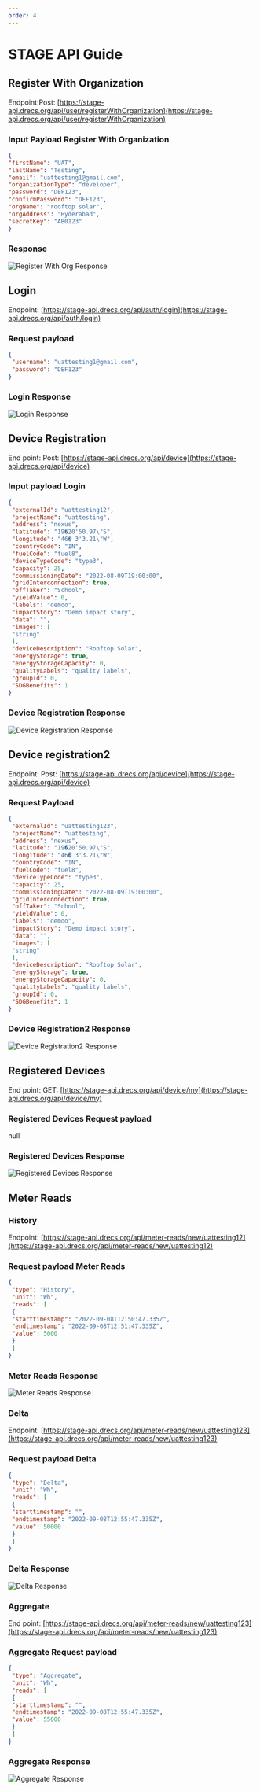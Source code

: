 ```yaml
---
order: 4
---
```


# STAGE API Guide

## Register With Organization

Endpoint:Post: [https://stage-api.drecs.org/api/user/registerWithOrganization](https://stage-api.drecs.org/api/user/registerWithOrganization)

### Input Payload Register With Organization

```json
{
"firstName": "UAT",
"lastName": "Testing",
"email": "uattesting1@gmail.com",
"organizationType": "developer",
"password": "DEF123",
"confirmPassword": "DEF123",
"orgName": "rooftop solar",
"orgAddress": "Hyderabad",
"secretKey": "AB0123"
}

```

### Response

![Register With Org Response](<./img/Screenshot 2024-06-04 113355.png>)

## Login

Endpoint: [https://stage-api.drecs.org/api/auth/login](https://stage-api.drecs.org/api/auth/login)

### Request payload

```json
{
 "username": "uattesting1@gmail.com",
 "password": "DEF123"
}
```

### Login Response

![Login Response](./img/image.png)

## Device Registration

End point: Post: [https://stage-api.drecs.org/api/device](https://stage-api.drecs.org/api/device)

### Input payload Login

```json
{
 "externalId": "uattesting12",
 "projectName": "uattesting",
 "address": "nexus",
 "latitude": "19�20'50.97\"S",
 "longitude": "46� 3'3.21\"W",
 "countryCode": "IN",
 "fuelCode": "fuel8",
 "deviceTypeCode": "type3",
 "capacity": 25,
 "commissioningDate": "2022-08-09T19:00:00",
 "gridInterconnection": true,
 "offTaker": "School",
 "yieldValue": 0,
 "labels": "demoo",
 "impactStory": "Demo impact story",
 "data": "",
 "images": [
 "string"
 ],
 "deviceDescription": "Rooftop Solar",
 "energyStorage": true,
 "energyStorageCapacity": 0,
 "qualityLabels": "quality labels",
 "groupId": 0,
 "SDGBenefits": 1
}
```

### Device Registration Response

![Device Registration Response](./img/image-1.png)

## Device registration2

Endpoint: Post: [https://stage-api.drecs.org/api/device](https://stage-api.drecs.org/api/device)

### Request Payload

```json
{
 "externalId": "uattesting123",
 "projectName": "uattesting",
 "address": "nexus",
 "latitude": "19�20'50.97\"S",
 "longitude": "46� 3'3.21\"W",
 "countryCode": "IN",
 "fuelCode": "fuel8",
 "deviceTypeCode": "type3",
 "capacity": 25,
 "commissioningDate": "2022-08-09T19:00:00",
 "gridInterconnection": true,
 "offTaker": "School",
 "yieldValue": 0,
 "labels": "demoo",
 "impactStory": "Demo impact story",
 "data": "",
 "images": [
 "string"
 ],
 "deviceDescription": "Rooftop Solar",
 "energyStorage": true,
 "energyStorageCapacity": 0,
 "qualityLabels": "quality labels",
 "groupId": 0,
 "SDGBenefits": 1
}
```

### Device Registration2 Response

![Device Registration2 Response](<./img/Screenshot 2024-06-04 115321.png>)

## Registered Devices

End point: GET: [https://stage-api.drecs.org/api/device/my](https://stage-api.drecs.org/api/device/my)

### Registered Devices Request payload

null

### Registered Devices Response

![Registered Devices Response](<./img/Screenshot 2024-06-04 120226.png>)

## Meter Reads

### History

Endpoint: [https://stage-api.drecs.org/api/meter-reads/new/uattesting12](https://stage-api.drecs.org/api/meter-reads/new/uattesting12)

### Request payload Meter Reads

```json
{
 "type": "History",
 "unit": "Wh",
 "reads": [
 {
 "starttimestamp": "2022-09-08T12:50:47.335Z",
 "endtimestamp": "2022-09-08T12:51:47.335Z",
 "value": 5000
 }
 ]
}
```

### Meter Reads Response

![Meter Reads Response](<./img/Screenshot 2024-06-04 121236.png>)

### Delta

Endpoint: [https://stage-api.drecs.org/api/meter-reads/new/uattesting123](https://stage-api.drecs.org/api/meter-reads/new/uattesting123)

### Request payload Delta

```json
{
 "type": "Delta",
 "unit": "Wh",
 "reads": [
 {
 "starttimestamp": "",
 "endtimestamp": "2022-09-08T12:55:47.335Z",
 "value": 50000
 }
 ]
}
```

### Delta Response

![Delta Response](<./img/Screenshot 2024-06-04 121723.png>)

### Aggregate

End point: [https://stage-api.drecs.org/api/meter-reads/new/uattesting123](https://stage-api.drecs.org/api/meter-reads/new/uattesting123)

### Aggregate Request payload

```json
{
 "type": "Aggregate",
 "unit": "Wh",
 "reads": [
 {
 "starttimestamp": "",
 "endtimestamp": "2022-09-08T12:55:47.335Z",
 "value": 55000
 }
 ]
}
```

### Aggregate Response

![Aggregate Response](<./img/Screenshot 2024-06-04 122031.png>)
